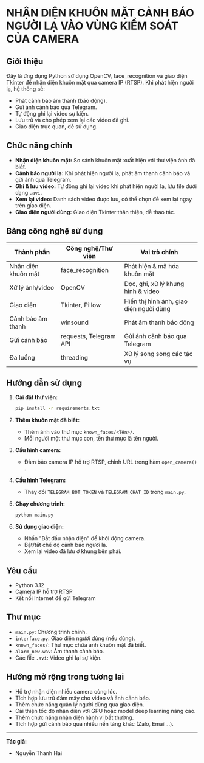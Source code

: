 # NHẬN DIỆN KHUÔN MẶT CẢNH BÁO NGƯỜI LẠ VÀO VÙNG KIỂM SOÁT CỦA CAMERA 

## Giới thiệu

Đây là ứng dụng Python sử dụng OpenCV, face_recognition và giao diện Tkinter để nhận diện khuôn mặt qua camera IP (RTSP). Khi phát hiện người lạ, hệ thống sẽ:

- Phát cảnh báo âm thanh (báo động).
- Gửi ảnh cảnh báo qua Telegram.
- Tự động ghi lại video sự kiện.
- Lưu trữ và cho phép xem lại các video đã ghi.
- Giao diện trực quan, dễ sử dụng.

## Chức năng chính

- **Nhận diện khuôn mặt:** So sánh khuôn mặt xuất hiện với thư viện ảnh đã biết.
- **Cảnh báo người lạ:** Khi phát hiện người lạ, phát âm thanh cảnh báo và gửi ảnh qua Telegram.
- **Ghi & lưu video:** Tự động ghi lại video khi phát hiện người lạ, lưu file dưới dạng `.avi`.
- **Xem lại video:** Danh sách video được lưu, có thể chọn để xem lại ngay trên giao diện.
- **Giao diện người dùng:** Giao diện Tkinter thân thiện, dễ thao tác.

## Bảng công nghệ sử dụng

| Thành phần         | Công nghệ/Thư viện      | Vai trò chính                           |
|--------------------|------------------------|-----------------------------------------|
| Nhận diện khuôn mặt| face_recognition       | Phát hiện & mã hóa khuôn mặt            |
| Xử lý ảnh/video    | OpenCV                 | Đọc, ghi, xử lý khung hình & video      |
| Giao diện          | Tkinter, Pillow        | Hiển thị hình ảnh, giao diện người dùng |
| Cảnh báo âm thanh  | winsound               | Phát âm thanh báo động                  |
| Gửi cảnh báo       | requests, Telegram API | Gửi ảnh cảnh báo qua Telegram           |
| Đa luồng           | threading              | Xử lý song song các tác vụ              |

## Hướng dẫn sử dụng

1. **Cài đặt thư viện:**
    ```sh
    pip install -r requirements.txt
    ```

2. **Thêm khuôn mặt đã biết:**
    - Thêm ảnh vào thư mục `known_faces/<Tên>/`.
    - Mỗi người một thư mục con, tên thư mục là tên người.

3. **Cấu hình camera:**
    - Đảm bảo camera IP hỗ trợ RTSP, chỉnh URL trong hàm `open_camera()` .

4. **Cấu hình Telegram:**
    - Thay đổi `TELEGRAM_BOT_TOKEN` và `TELEGRAM_CHAT_ID` trong `main.py`.

5. **Chạy chương trình:**
    ```sh
    python main.py
    ```

6. **Sử dụng giao diện:**
    - Nhấn "Bắt đầu nhận diện" để khởi động camera.
    - Bật/tắt chế độ cảnh báo người lạ.
    - Xem lại video đã lưu ở khung bên phải.

## Yêu cầu

- Python 3.12
- Camera IP hỗ trợ RTSP
- Kết nối Internet để gửi Telegram

## Thư mục

- `main.py`: Chương trình chính.
- `interface.py`: Giao diện người dùng (nếu dùng).
- `known_faces/`: Thư mục chứa ảnh khuôn mặt đã biết.
- `alarm_new.wav`: Âm thanh cảnh báo.
- Các file `.avi`: Video ghi lại sự kiện.

## Hướng mở rộng trong tương lai

- Hỗ trợ nhận diện nhiều camera cùng lúc.
- Tích hợp lưu trữ đám mây cho video và ảnh cảnh báo.
- Thêm chức năng quản lý người dùng qua giao diện.
- Cải thiện tốc độ nhận diện với GPU hoặc model deep learning nâng cao.
- Thêm chức năng nhận diện hành vi bất thường.
- Tích hợp gửi cảnh báo qua nhiều nền tảng khác (Zalo, Email...).

---

**Tác giả:**  
- Nguyễn Thanh Hải